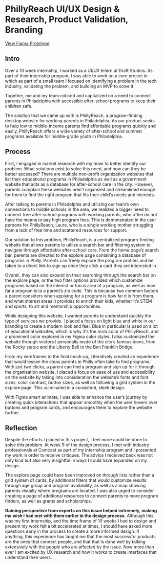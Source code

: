 # PhillyReach UI/UX Design & Research, Product Validation, Branding

[View Figma Prototype][1]

[1]: https://www.figma.com/proto/e9iZLgxX1l64bsVuw4lrok/Team-Nameless-Wireframes-%2B-Mock-up?page-id=181%3A2580&type=design&node-id=200-58230&viewport=1145%2C131%2C0.34&t=cp30QY2xNtNCIqp3-1&scaling=scale-down&starting-point-node-id=200%3A58230&mode=design

## Intro

Over a 10 week internship, I worked as a UI/UX Intern at Draft Studios. As part of their internship program, I was able to work on a core project in which as part of a small team I focused on identifying a problem in the tech industry, validating the problem, and building an MVP to solve it.

Together, me and my team noticed and capitalized on a need to connect parents in Philadelphia with accessible after-school programs to keep their children safe.

The solution that we came up with is PhillyReach, a program-finding desktop website for working parents in Philadelphia. As our product seeks to help low to middle-income parents find affordable programs quickly and easily, PhillyReach offers a wide variety of after-school and summer programs available for middle-grade youth in Philadelphia.  

## Process

First, I engaged in market research with my team to better identify our problem. What solutions exist to solve this need, and how can they be better accessed? There are multiple non-profit organization websites that list their educational programs in Philadelphia as well as a government website that acts as a database for after-school care in the city. However, parents complain these websites aren’t organized and streamlined enough for them to find the right program that fits their child’s needs and interests. 

After talking to parents in Philadelphia and utilizing our team’s own connections to middle schools in the area, we realized a bigger need to connect free after-school programs with working parents, who often do not have the means to pay high program fees. This is demonstrated in the user persona for PhillyReach, Laura, who is a single working mother struggling from a lack of free time and scattered resources for support. 

Our solution to this problem, PhillyReach, is a centralized program-finding website that allows parents to utilize a search bar and filtering system to navigate through affordable after-school care. From the home page’s search bar, parents are directed to the explore page containing a database of programs in Philly. Parents can freely explore the program profiles and be taken to a direct link to sign up once they click a card they are interested in. 

Overall, they can also expand on their searching through the search bar on the explore page, or the two filter options provided which customize programs based on the interest or focus area of a program, as well as how far a program is to a parent’s zip code. This is because two common factors a parent considers when applying for a program is how far it is from them, and what interest areas it provides to enrich their kids, whether it’s STEM and sports, to art and mentorship opportunities. 

While designing this website, I wanted parents to understand quickly the type of services we provide. I placed a focus on light blue and white in our branding to create a modern look and feel. Blue in particular is used on a lot of educational websites, which is why it's the main color of PhillyReach, and a prominent color explored in my Figma color styles. I also customized the website through vectors I personally made of the city’s famous icons, from the Rocky statue and the Liberty Bell to the Ben Franklin Bridge. 

From my wireframes to the final mock-up, I iteratively created an experience that would lessen the steps parents in Philly often take to find programs. With just two clicks, a parent can find a program and sign up for it through the organization website. I placed a focus on ease of use and accessibility on the website by taking into consideration the website’s fonts and font sizes, color contrast, button sizes, as well as following a grid system in the explore page. This culminated in a consistent, sleek design. 

With Figma smart animate, I was able to enhance the user’s journey by creating quick interactions that appear smoothly when the user hovers over buttons and program cards, and encourages them to explore the website further.

## Reflection

Despite the efforts I placed in this project, I feel more could be done to solve this problem. At week 9 of the design process, I met with industry professionals at Comcast as part of my internship program and I presented my work in order to receive critiques. The advice I received back was not only kind but also very insightful in ways I could have expanded on my design. 
    
The explore page could have been improved on through lists rather than a grid system of cards, by additional filters that would customize results through age group and program availability, as well as a map showing parents visually where programs are located. I was also urged to consider creating a page of additional resources to connect parents to more program finders, as well as grants and scholarships. 

**Gaining perspective from experts on this issue helped extremely, making me wish I had met with them earlier in the design process.** Although this was my first internship, and the time frame of 10 weeks I had to design and present my work felt a bit accelerated at times, I should have asked more questions early in the process to create a more informed design. If anything, this experience has taught me that the most successful products are the ones that connect people, and that that is done well by talking extensively with the people who are affected by the issue. Now more than ever I am excited by UX research and how it works to create interfaces that understand their users. 


